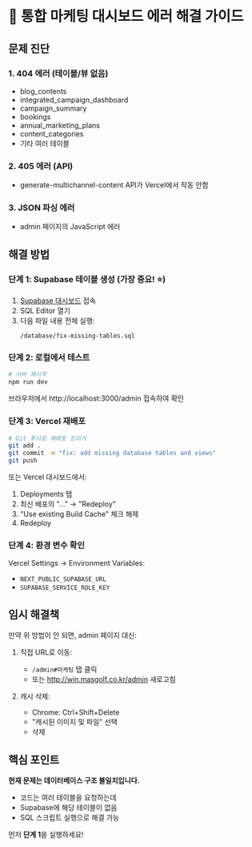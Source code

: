 # 🚨 통합 마케팅 대시보드 에러 해결 가이드

## 문제 진단

### 1. 404 에러 (테이블/뷰 없음)
- blog_contents
- integrated_campaign_dashboard
- campaign_summary
- bookings
- annual_marketing_plans
- content_categories
- 기타 여러 테이블

### 2. 405 에러 (API)
- generate-multichannel-content API가 Vercel에서 작동 안함

### 3. JSON 파싱 에러
- admin 페이지의 JavaScript 에러

## 해결 방법

### 단계 1: Supabase 테이블 생성 (가장 중요! ⭐)

1. [Supabase 대시보드](https://supabase.com) 접속
2. SQL Editor 열기
3. 다음 파일 내용 전체 실행:
   ```
   /database/fix-missing-tables.sql
   ```

### 단계 2: 로컬에서 테스트

```bash
# 서버 재시작
npm run dev
```

브라우저에서 http://localhost:3000/admin 접속하여 확인

### 단계 3: Vercel 재배포

```bash
# Git 푸시로 재배포 트리거
git add .
git commit -m "fix: add missing database tables and views"
git push
```

또는 Vercel 대시보드에서:
1. Deployments 탭
2. 최신 배포의 "..." → "Redeploy"
3. "Use existing Build Cache" 체크 해제
4. Redeploy

### 단계 4: 환경 변수 확인

Vercel Settings → Environment Variables:
- `NEXT_PUBLIC_SUPABASE_URL`
- `SUPABASE_SERVICE_ROLE_KEY`

## 임시 해결책

만약 위 방법이 안 되면, admin 페이지 대신:

1. 직접 URL로 이동:
   - `/admin#마케팅` 탭 클릭
   - 또는 http://win.masgolf.co.kr/admin 새로고침

2. 캐시 삭제:
   - Chrome: Ctrl+Shift+Delete
   - "캐시된 이미지 및 파일" 선택
   - 삭제

## 핵심 포인트

**현재 문제는 데이터베이스 구조 불일치입니다.**
- 코드는 여러 테이블을 요청하는데
- Supabase에 해당 테이블이 없음
- SQL 스크립트 실행으로 해결 가능

먼저 **단계 1**을 실행하세요!